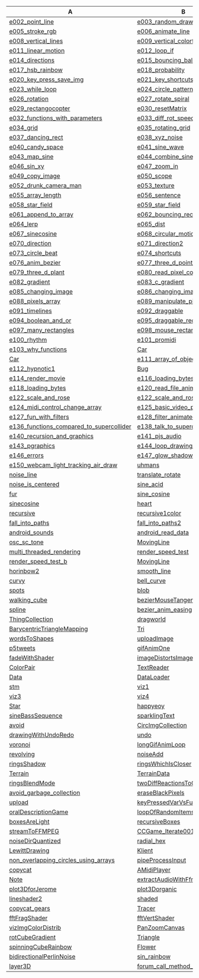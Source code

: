 | A | B | C |
| --- | --- | --- |
| [e002_point_line](https://github.com/hamoid/Fun-Programming/blob/master/processing/01/e002_point_line/) | [e003_random_draw_background](https://github.com/hamoid/Fun-Programming/blob/master/processing/01/e003_random_draw_background/) | [e004_save_open_setup_framerate](https://github.com/hamoid/Fun-Programming/blob/master/processing/01/e004_save_open_setup_framerate/)  |
| [e005_stroke_rgb](https://github.com/hamoid/Fun-Programming/blob/master/processing/01/e005_stroke_rgb/) | [e006_animate_line](https://github.com/hamoid/Fun-Programming/blob/master/processing/01/e006_animate_line/) | [e007_variables](https://github.com/hamoid/Fun-Programming/blob/master/processing/01/e007_variables/)  |
| [e008_vertical_lines](https://github.com/hamoid/Fun-Programming/blob/master/processing/01/e008_vertical_lines/) | [e009_vertical_colorful](https://github.com/hamoid/Fun-Programming/blob/master/processing/01/e009_vertical_colorful/) | [e010_rectmode_rect_circle](https://github.com/hamoid/Fun-Programming/blob/master/processing/01/e010_rectmode_rect_circle/)  |
| [e011_linear_motion](https://github.com/hamoid/Fun-Programming/blob/master/processing/01/e011_linear_motion/) | [e012_loop_if](https://github.com/hamoid/Fun-Programming/blob/master/processing/01/e012_loop_if/) | [e013_random_event](https://github.com/hamoid/Fun-Programming/blob/master/processing/01/e013_random_event/)  |
| [e014_directions](https://github.com/hamoid/Fun-Programming/blob/master/processing/01/e014_directions/) | [e015_bouncing_ball](https://github.com/hamoid/Fun-Programming/blob/master/processing/01/e015_bouncing_ball/) | [e016_rgb_rainbow](https://github.com/hamoid/Fun-Programming/blob/master/processing/01/e016_rgb_rainbow/)  |
| [e017_hsb_rainbow](https://github.com/hamoid/Fun-Programming/blob/master/processing/01/e017_hsb_rainbow/) | [e018_probability](https://github.com/hamoid/Fun-Programming/blob/master/processing/01/e018_probability/) | [e019_function](https://github.com/hamoid/Fun-Programming/blob/master/processing/01/e019_function/)  |
| [e020_key_press_save_img](https://github.com/hamoid/Fun-Programming/blob/master/processing/01/e020_key_press_save_img/) | [e021_key_shortcuts](https://github.com/hamoid/Fun-Programming/blob/master/processing/01/e021_key_shortcuts/) | [e022_fade_out_stars](https://github.com/hamoid/Fun-Programming/blob/master/processing/01/e022_fade_out_stars/)  |
| [e023_while_loop](https://github.com/hamoid/Fun-Programming/blob/master/processing/01/e023_while_loop/) | [e024_circle_patterns](https://github.com/hamoid/Fun-Programming/blob/master/processing/01/e024_circle_patterns/) | [e025_type_letters](https://github.com/hamoid/Fun-Programming/blob/master/processing/01/e025_type_letters/)  |
| [e026_rotation](https://github.com/hamoid/Fun-Programming/blob/master/processing/02/e026_rotation/) | [e027_rotate_spiral](https://github.com/hamoid/Fun-Programming/blob/master/processing/02/e027_rotate_spiral/) | [e028_translate_spiral](https://github.com/hamoid/Fun-Programming/blob/master/processing/02/e028_translate_spiral/)  |
| [e029_rectangocopter](https://github.com/hamoid/Fun-Programming/blob/master/processing/02/e029_rectangocopter/) | [e030_resetMatrix](https://github.com/hamoid/Fun-Programming/blob/master/processing/02/e030_resetMatrix/) | [e031_function_types](https://github.com/hamoid/Fun-Programming/blob/master/processing/02/e031_function_types/)  |
| [e032_functions_with_parameters](https://github.com/hamoid/Fun-Programming/blob/master/processing/02/e032_functions_with_parameters/) | [e033_diff_rot_speed](https://github.com/hamoid/Fun-Programming/blob/master/processing/02/e033_diff_rot_speed/) | [e033_scaling](https://github.com/hamoid/Fun-Programming/blob/master/processing/02/e033_scaling/)  |
| [e034_grid](https://github.com/hamoid/Fun-Programming/blob/master/processing/02/e034_grid/) | [e035_rotating_grid](https://github.com/hamoid/Fun-Programming/blob/master/processing/02/e035_rotating_grid/) | [e036_noise](https://github.com/hamoid/Fun-Programming/blob/master/processing/02/e036_noise/)  |
| [e037_dancing_rect](https://github.com/hamoid/Fun-Programming/blob/master/processing/02/e037_dancing_rect/) | [e038_xyz_noise](https://github.com/hamoid/Fun-Programming/blob/master/processing/02/e038_xyz_noise/) | [e039_candy_space](https://github.com/hamoid/Fun-Programming/blob/master/processing/02/e039_candy_space/)  |
| [e040_candy_space](https://github.com/hamoid/Fun-Programming/blob/master/processing/02/e040_candy_space/) | [e041_sine_wave](https://github.com/hamoid/Fun-Programming/blob/master/processing/02/e041_sine_wave/) | [e042_android](https://github.com/hamoid/Fun-Programming/blob/master/processing/02/e042_android/)  |
| [e043_map_sine](https://github.com/hamoid/Fun-Programming/blob/master/processing/02/e043_map_sine/) | [e044_combine_sine](https://github.com/hamoid/Fun-Programming/blob/master/processing/02/e044_combine_sine/) | [e045_map_color_sz](https://github.com/hamoid/Fun-Programming/blob/master/processing/02/e045_map_color_sz/)  |
| [e046_sin_xy](https://github.com/hamoid/Fun-Programming/blob/master/processing/02/e046_sin_xy/) | [e047_zoom_in](https://github.com/hamoid/Fun-Programming/blob/master/processing/02/e047_zoom_in/) | [e048_load_image](https://github.com/hamoid/Fun-Programming/blob/master/processing/02/e048_load_image/)  |
| [e049_copy_image](https://github.com/hamoid/Fun-Programming/blob/master/processing/02/e049_copy_image/) | [e050_scope](https://github.com/hamoid/Fun-Programming/blob/master/processing/02/e050_scope/) | [e051_copy_image](https://github.com/hamoid/Fun-Programming/blob/master/processing/03/e051_copy_image/)  |
| [e052_drunk_camera_man](https://github.com/hamoid/Fun-Programming/blob/master/processing/03/e052_drunk_camera_man/) | [e053_texture](https://github.com/hamoid/Fun-Programming/blob/master/processing/03/e053_texture/) | [e054_array](https://github.com/hamoid/Fun-Programming/blob/master/processing/03/e054_array/)  |
| [e055_array_length](https://github.com/hamoid/Fun-Programming/blob/master/processing/03/e055_array_length/) | [e056_sentence](https://github.com/hamoid/Fun-Programming/blob/master/processing/03/e056_sentence/) | [e057_silly_poet](https://github.com/hamoid/Fun-Programming/blob/master/processing/03/e057_silly_poet/)  |
| [e058_star_field](https://github.com/hamoid/Fun-Programming/blob/master/processing/03/e058_star_field/) | [e059_star_field](https://github.com/hamoid/Fun-Programming/blob/master/processing/03/e059_star_field/) | [e060_distance](https://github.com/hamoid/Fun-Programming/blob/master/processing/03/e060_distance/)  |
| [e061_append_to_array](https://github.com/hamoid/Fun-Programming/blob/master/processing/03/e061_append_to_array/) | [e062_bouncing_rects](https://github.com/hamoid/Fun-Programming/blob/master/processing/03/e062_bouncing_rects/) | [e063_three_d](https://github.com/hamoid/Fun-Programming/blob/master/processing/03/e063_three_d/)  |
| [e064_lerp](https://github.com/hamoid/Fun-Programming/blob/master/processing/03/e064_lerp/) | [e065_dist](https://github.com/hamoid/Fun-Programming/blob/master/processing/03/e065_dist/) | [e066_how_random](https://github.com/hamoid/Fun-Programming/blob/master/processing/03/e066_how_random/)  |
| [e067_sinecosine](https://github.com/hamoid/Fun-Programming/blob/master/processing/03/e067_sinecosine/) | [e068_circular_motion](https://github.com/hamoid/Fun-Programming/blob/master/processing/03/e068_circular_motion/) | [e069_adding_motion](https://github.com/hamoid/Fun-Programming/blob/master/processing/03/e069_adding_motion/)  |
| [e070_direction](https://github.com/hamoid/Fun-Programming/blob/master/processing/03/e070_direction/) | [e071_direction2](https://github.com/hamoid/Fun-Programming/blob/master/processing/03/e071_direction2/) | [e072_modulo](https://github.com/hamoid/Fun-Programming/blob/master/processing/03/e072_modulo/)  |
| [e073_circle_beat](https://github.com/hamoid/Fun-Programming/blob/master/processing/03/e073_circle_beat/) | [e074_shortcuts](https://github.com/hamoid/Fun-Programming/blob/master/processing/03/e074_shortcuts/) | [e075_bezier](https://github.com/hamoid/Fun-Programming/blob/master/processing/03/e075_bezier/)  |
| [e076_anim_bezier](https://github.com/hamoid/Fun-Programming/blob/master/processing/04/e076_anim_bezier/) | [e077_three_d_point_cloud](https://github.com/hamoid/Fun-Programming/blob/master/processing/04/e077_three_d_point_cloud/) | [e078_three_d_line_cloud](https://github.com/hamoid/Fun-Programming/blob/master/processing/04/e078_three_d_line_cloud/)  |
| [e079_three_d_plant](https://github.com/hamoid/Fun-Programming/blob/master/processing/04/e079_three_d_plant/) | [e080_read_pixel_colors](https://github.com/hamoid/Fun-Programming/blob/master/processing/04/e080_read_pixel_colors/) | [e081_read_pixel_colors](https://github.com/hamoid/Fun-Programming/blob/master/processing/04/e081_read_pixel_colors/)  |
| [e082_gradient](https://github.com/hamoid/Fun-Programming/blob/master/processing/04/e082_gradient/) | [e083_c_gradient](https://github.com/hamoid/Fun-Programming/blob/master/processing/04/e083_c_gradient/) | [e084_interactive_gradient](https://github.com/hamoid/Fun-Programming/blob/master/processing/04/e084_interactive_gradient/)  |
| [e085_changing_image](https://github.com/hamoid/Fun-Programming/blob/master/processing/04/e085_changing_image/) | [e086_changing_image](https://github.com/hamoid/Fun-Programming/blob/master/processing/04/e086_changing_image/) | [e087_strings](https://github.com/hamoid/Fun-Programming/blob/master/processing/04/e087_strings/)  |
| [e088_pixels_array](https://github.com/hamoid/Fun-Programming/blob/master/processing/04/e088_pixels_array/) | [e089_manipulate_pixels](https://github.com/hamoid/Fun-Programming/blob/master/processing/04/e089_manipulate_pixels/) | [e090_hsb_pixels](https://github.com/hamoid/Fun-Programming/blob/master/processing/04/e090_hsb_pixels/)  |
| [e091_timelines](https://github.com/hamoid/Fun-Programming/blob/master/processing/04/e091_timelines/) | [e092_draggable](https://github.com/hamoid/Fun-Programming/blob/master/processing/04/e092_draggable/) | [e093_draggable2](https://github.com/hamoid/Fun-Programming/blob/master/processing/04/e093_draggable2/)  |
| [e094_boolean_and_or](https://github.com/hamoid/Fun-Programming/blob/master/processing/04/e094_boolean_and_or/) | [e095_draggable_rect](https://github.com/hamoid/Fun-Programming/blob/master/processing/04/e095_draggable_rect/) | [e096_click_rect](https://github.com/hamoid/Fun-Programming/blob/master/processing/04/e096_click_rect/)  |
| [e097_many_rectangles](https://github.com/hamoid/Fun-Programming/blob/master/processing/04/e097_many_rectangles/) | [e098_mouse_rectangles](https://github.com/hamoid/Fun-Programming/blob/master/processing/04/e098_mouse_rectangles/) | [e099_sound](https://github.com/hamoid/Fun-Programming/blob/master/processing/04/e099_sound/)  |
| [e100_rhythm](https://github.com/hamoid/Fun-Programming/blob/master/processing/04/e100_rhythm/) | [e101_promidi](https://github.com/hamoid/Fun-Programming/blob/master/processing/05/e101_promidi/) | [e102_osc_android_accel](https://github.com/hamoid/Fun-Programming/blob/master/processing/05/e102_osc_android_accel/)  |
| [e103_why_functions](https://github.com/hamoid/Fun-Programming/blob/master/processing/05/e103_why_functions/) | [Car](https://github.com/hamoid/Fun-Programming/blob/master/processing/05/e104_classes_and_objects/) | [e104_classes_and_objects](https://github.com/hamoid/Fun-Programming/blob/master/processing/05/e104_classes_and_objects/)  |
| [Car](https://github.com/hamoid/Fun-Programming/blob/master/processing/05/e111_array_of_objects/) | [e111_array_of_objects](https://github.com/hamoid/Fun-Programming/blob/master/processing/05/e111_array_of_objects/) | [Bug](https://github.com/hamoid/Fun-Programming/blob/master/processing/05/e112_hypnotic1/)  |
| [e112_hypnotic1](https://github.com/hamoid/Fun-Programming/blob/master/processing/05/e112_hypnotic1/) | [Bug](https://github.com/hamoid/Fun-Programming/blob/master/processing/05/e113_hypnotic2/) | [e113_hypnotic2](https://github.com/hamoid/Fun-Programming/blob/master/processing/05/e113_hypnotic2/)  |
| [e114_render_movie](https://github.com/hamoid/Fun-Programming/blob/master/processing/05/e114_render_movie/) | [e116_loading_bytes](https://github.com/hamoid/Fun-Programming/blob/master/processing/05/e116_loading_bytes/) | [e117_loading_bytes](https://github.com/hamoid/Fun-Programming/blob/master/processing/05/e117_loading_bytes/)  |
| [e118_loading_bytes](https://github.com/hamoid/Fun-Programming/blob/master/processing/05/e118_loading_bytes/) | [e120_read_file_animate](https://github.com/hamoid/Fun-Programming/blob/master/processing/05/e120_read_file_animate/) | [e121_webcam](https://github.com/hamoid/Fun-Programming/blob/master/processing/05/e121_webcam/)  |
| [e122_scale_and_rose](https://github.com/hamoid/Fun-Programming/blob/master/processing/05/e122_scale_and_rose/) | [e122_scale_and_rose](https://github.com/hamoid/Fun-Programming/blob/master/processing/05/e122_scale_and_rose/web-export/) | [e123_midi_control_changes](https://github.com/hamoid/Fun-Programming/blob/master/processing/05/e123_midi_control_changes/)  |
| [e124_midi_control_change_array](https://github.com/hamoid/Fun-Programming/blob/master/processing/05/e124_midi_control_change_array/) | [e125_basic_video_player](https://github.com/hamoid/Fun-Programming/blob/master/processing/05/e125_basic_video_player/) | [e126_abstract_movie_player](https://github.com/hamoid/Fun-Programming/blob/master/processing/06/e126_abstract_movie_player/)  |
| [e127_fun_with_filters](https://github.com/hamoid/Fun-Programming/blob/master/processing/06/e127_fun_with_filters/) | [e128_filter_animated_blobs](https://github.com/hamoid/Fun-Programming/blob/master/processing/06/e128_filter_animated_blobs/) | [e133_SinOsc_demo](https://github.com/hamoid/Fun-Programming/blob/master/processing/06/e133_SinOsc_demo/)  |
| [e136_functions_compared_to_supercollider](https://github.com/hamoid/Fun-Programming/blob/master/processing/06/e136_functions_compared_to_supercollider/) | [e138_talk_to_supercollider](https://github.com/hamoid/Fun-Programming/blob/master/processing/06/e138_talk_to_supercollider/) | [e139_change_values_of_running_program](https://github.com/hamoid/Fun-Programming/blob/master/processing/06/e139_change_values_of_running_program/)  |
| [e140_recursion_and_graphics](https://github.com/hamoid/Fun-Programming/blob/master/processing/06/e140_recursion_and_graphics/) | [e141_pjs_audio](https://github.com/hamoid/Fun-Programming/blob/master/processing/06/e141_pjs_audio/) | [e141_pjs_audio](https://github.com/hamoid/Fun-Programming/blob/master/processing/06/e141_pjs_audio/web-export/)  |
| [e143_pgraphics](https://github.com/hamoid/Fun-Programming/blob/master/processing/06/e143_pgraphics/) | [e144_loop_drawing_toy](https://github.com/hamoid/Fun-Programming/blob/master/processing/06/e144_loop_drawing_toy/) | [e145_create_animgif](https://github.com/hamoid/Fun-Programming/blob/master/processing/06/e145_create_animgif/)  |
| [e146_errors](https://github.com/hamoid/Fun-Programming/blob/master/processing/06/e146_errors/) | [e147_glow_shadow](https://github.com/hamoid/Fun-Programming/blob/master/processing/06/e147_glow_shadow/) | [e148_glowing_svg_vector_shape](https://github.com/hamoid/Fun-Programming/blob/master/processing/06/e148_glowing_svg_vector_shape/)  |
| [e150_webcam_light_tracking_air_draw](https://github.com/hamoid/Fun-Programming/blob/master/processing/06/e150_webcam_light_tracking_air_draw/) | [uhmans](https://github.com/hamoid/Fun-Programming/blob/master/processing/ideas/2006/04/22/uhmans/) | [time_jitterlips](https://github.com/hamoid/Fun-Programming/blob/master/processing/ideas/2011/08/15/time_jitterlips/)  |
| [noise_line](https://github.com/hamoid/Fun-Programming/blob/master/processing/ideas/2011/08/noise_line/) | [translate_rotate](https://github.com/hamoid/Fun-Programming/blob/master/processing/ideas/2011/08/translate_rotate/) | [sine_mountains](https://github.com/hamoid/Fun-Programming/blob/master/processing/ideas/2011/09/21/sine_mountains/)  |
| [noise_is_centered](https://github.com/hamoid/Fun-Programming/blob/master/processing/ideas/2011/09/28/noise_is_centered/) | [sine_acid](https://github.com/hamoid/Fun-Programming/blob/master/processing/ideas/2011/09/sine_acid/) | [sine_rainbow](https://github.com/hamoid/Fun-Programming/blob/master/processing/ideas/2011/09/sine_rainbow/)  |
| [fur](https://github.com/hamoid/Fun-Programming/blob/master/processing/ideas/2011/10/06/fur/) | [sine_cosine](https://github.com/hamoid/Fun-Programming/blob/master/processing/ideas/2011/10/07/sine_cosine/) | [rot_3d_line](https://github.com/hamoid/Fun-Programming/blob/master/processing/ideas/2011/10/12/rot_3d_line/)  |
| [sinecosine](https://github.com/hamoid/Fun-Programming/blob/master/processing/ideas/2011/10/17/sinecosine/) | [heart](https://github.com/hamoid/Fun-Programming/blob/master/processing/ideas/2011/10/26/heart/) | [bezier_cloud](https://github.com/hamoid/Fun-Programming/blob/master/processing/ideas/2011/10/30/bezier_cloud/)  |
| [recursive](https://github.com/hamoid/Fun-Programming/blob/master/processing/ideas/2011/11/13/recursive/) | [recursive1color](https://github.com/hamoid/Fun-Programming/blob/master/processing/ideas/2011/11/14/recursive1color/) | [sat_tv_noise](https://github.com/hamoid/Fun-Programming/blob/master/processing/ideas/2011/12/03/sat_tv_noise/)  |
| [fall_into_paths](https://github.com/hamoid/Fun-Programming/blob/master/processing/ideas/2012/02/15/fall_into_paths/) | [fall_into_paths2](https://github.com/hamoid/Fun-Programming/blob/master/processing/ideas/2012/02/18/fall_into_paths2/) | [inf_bezier](https://github.com/hamoid/Fun-Programming/blob/master/processing/ideas/2012/02/18/inf_bezier/)  |
| [android_sounds](https://github.com/hamoid/Fun-Programming/blob/master/processing/ideas/2012/02/23/android_sounds/) | [android_read_data](https://github.com/hamoid/Fun-Programming/blob/master/processing/ideas/2012/03/07/android_read_data/) | [osc_sc_tone](https://github.com/hamoid/Fun-Programming/blob/master/processing/ideas/2012/03/09/osc_sc_tone/)  |
| [osc_sc_tone](https://github.com/hamoid/Fun-Programming/blob/master/processing/ideas/2012/03/09/osc_sc_tone/) | [MovingLine](https://github.com/hamoid/Fun-Programming/blob/master/processing/ideas/2012/03/10/horinbow/) | [horinbow](https://github.com/hamoid/Fun-Programming/blob/master/processing/ideas/2012/03/10/horinbow/)  |
| [multi_threaded_rendering](https://github.com/hamoid/Fun-Programming/blob/master/processing/ideas/2012/03/15/multi_threaded_rendering/) | [render_speed_test](https://github.com/hamoid/Fun-Programming/blob/master/processing/ideas/2012/03/15/render_speed_test/) | [render_speed_test_1core](https://github.com/hamoid/Fun-Programming/blob/master/processing/ideas/2012/03/15/render_speed_test_1core/)  |
| [render_speed_test_b](https://github.com/hamoid/Fun-Programming/blob/master/processing/ideas/2012/03/15/render_speed_test_b/) | [MovingLine](https://github.com/hamoid/Fun-Programming/blob/master/processing/ideas/2012/03/21/horinbow2/) | [ValueMorpher](https://github.com/hamoid/Fun-Programming/blob/master/processing/ideas/2012/03/21/horinbow2/)  |
| [horinbow2](https://github.com/hamoid/Fun-Programming/blob/master/processing/ideas/2012/03/21/horinbow2/) | [smooth_line](https://github.com/hamoid/Fun-Programming/blob/master/processing/ideas/2012/03/22/smooth_line/) | [curvy](https://github.com/hamoid/Fun-Programming/blob/master/processing/ideas/2012/03/30/curvy/)  |
| [curvy](https://github.com/hamoid/Fun-Programming/blob/master/processing/ideas/2012/03/30/curvy/web-export/) | [bell_curve](https://github.com/hamoid/Fun-Programming/blob/master/processing/ideas/2012/04/01/bell_curve/) | [random_vs_noise](https://github.com/hamoid/Fun-Programming/blob/master/processing/ideas/2012/04/01/random_vs_noise/)  |
| [spots](https://github.com/hamoid/Fun-Programming/blob/master/processing/ideas/2012/04/02/spots/) | [blob](https://github.com/hamoid/Fun-Programming/blob/master/processing/ideas/2012/04/03/blob/) | [Cube](https://github.com/hamoid/Fun-Programming/blob/master/processing/ideas/2012/04/03/walking_cube/)  |
| [walking_cube](https://github.com/hamoid/Fun-Programming/blob/master/processing/ideas/2012/04/03/walking_cube/) | [bezierMouseTangent](https://github.com/hamoid/Fun-Programming/blob/master/processing/ideas/2012/04/05/bezierMouseTangent/) | [constellations](https://github.com/hamoid/Fun-Programming/blob/master/processing/ideas/2012/04/05/constellations/)  |
| [spline](https://github.com/hamoid/Fun-Programming/blob/master/processing/ideas/2012/04/05/spline/) | [bezier_anim_easing](https://github.com/hamoid/Fun-Programming/blob/master/processing/ideas/2012/04/07/bezier_anim_easing/) | [Thing](https://github.com/hamoid/Fun-Programming/blob/master/processing/ideas/2012/06/dragworld/)  |
| [ThingCollection](https://github.com/hamoid/Fun-Programming/blob/master/processing/ideas/2012/06/dragworld/) | [dragworld](https://github.com/hamoid/Fun-Programming/blob/master/processing/ideas/2012/06/dragworld/) | [Arduino178Children](https://github.com/hamoid/Fun-Programming/blob/master/processing/ideas/2013/01/Arduino178Children/)  |
| [BarycentricTriangleMapping](https://github.com/hamoid/Fun-Programming/blob/master/processing/ideas/2013/02/BarycentricTriangleMapping/) | [Tri](https://github.com/hamoid/Fun-Programming/blob/master/processing/ideas/2013/02/BarycentricTriangleMapping/) | [ColorJoy](https://github.com/hamoid/Fun-Programming/blob/master/processing/ideas/2013/02/ColorJoy/)  |
| [wordsToShapes](https://github.com/hamoid/Fun-Programming/blob/master/processing/ideas/2013/06/wordsToShapes/) | [uploadImage](https://github.com/hamoid/Fun-Programming/blob/master/processing/ideas/2013/07/uploadImage/) | [ChangeVarByName](https://github.com/hamoid/Fun-Programming/blob/master/processing/ideas/2013/08/ChangeVarByName/)  |
| [p5tweets](https://github.com/hamoid/Fun-Programming/blob/master/processing/ideas/2013/08/p5tweets/) | [gifAnimOne](https://github.com/hamoid/Fun-Programming/blob/master/processing/ideas/2013/10/gifAnimOne/) | [animGifMountains](https://github.com/hamoid/Fun-Programming/blob/master/processing/ideas/2013/11/animGifMountains/)  |
| [fadeWithShader](https://github.com/hamoid/Fun-Programming/blob/master/processing/ideas/2013/11/fadeWithShader/) | [imageDistortsImage](https://github.com/hamoid/Fun-Programming/blob/master/processing/ideas/2013/11/imageDistortsImage/) | [client](https://github.com/hamoid/Fun-Programming/blob/master/processing/ideas/2013/11/prettyDecentDisplay/client/)  |
| [ColorPair](https://github.com/hamoid/Fun-Programming/blob/master/processing/ideas/2013/11/prettyDecentDisplay/server/) | [TextReader](https://github.com/hamoid/Fun-Programming/blob/master/processing/ideas/2013/11/prettyDecentDisplay/server/) | [server](https://github.com/hamoid/Fun-Programming/blob/master/processing/ideas/2013/11/prettyDecentDisplay/server/)  |
| [Data](https://github.com/hamoid/Fun-Programming/blob/master/processing/ideas/2013/11/stm/) | [DataLoader](https://github.com/hamoid/Fun-Programming/blob/master/processing/ideas/2013/11/stm/) | [controlPanel](https://github.com/hamoid/Fun-Programming/blob/master/processing/ideas/2013/11/stm/)  |
| [stm](https://github.com/hamoid/Fun-Programming/blob/master/processing/ideas/2013/11/stm/) | [viz1](https://github.com/hamoid/Fun-Programming/blob/master/processing/ideas/2013/11/stm/) | [viz2](https://github.com/hamoid/Fun-Programming/blob/master/processing/ideas/2013/11/stm/)  |
| [viz3](https://github.com/hamoid/Fun-Programming/blob/master/processing/ideas/2013/11/stm/) | [viz4](https://github.com/hamoid/Fun-Programming/blob/master/processing/ideas/2013/11/stm/) | [gears](https://github.com/hamoid/Fun-Programming/blob/master/processing/ideas/2013/12/gears/)  |
| [Star](https://github.com/hamoid/Fun-Programming/blob/master/processing/ideas/2013/12/happyeoy/) | [happyeoy](https://github.com/hamoid/Fun-Programming/blob/master/processing/ideas/2013/12/happyeoy/) | [sineBassSequence](https://github.com/hamoid/Fun-Programming/blob/master/processing/ideas/2013/12/sineBassSequence/)  |
| [sineBassSequence](https://github.com/hamoid/Fun-Programming/blob/master/processing/ideas/2013/12/sineBassSequence/) | [sparklingText](https://github.com/hamoid/Fun-Programming/blob/master/processing/ideas/2013/12/sparklingText/) | [textRandomizer](https://github.com/hamoid/Fun-Programming/blob/master/processing/ideas/2013/12/textRandomizer/)  |
| [avoid](https://github.com/hamoid/Fun-Programming/blob/master/processing/ideas/2014/01/avoid/) | [CircImgCollection](https://github.com/hamoid/Fun-Programming/blob/master/processing/ideas/2014/01/drawingWithUndoRedo/) | [Undo](https://github.com/hamoid/Fun-Programming/blob/master/processing/ideas/2014/01/drawingWithUndoRedo/)  |
| [drawingWithUndoRedo](https://github.com/hamoid/Fun-Programming/blob/master/processing/ideas/2014/01/drawingWithUndoRedo/) | [undo](https://github.com/hamoid/Fun-Programming/blob/master/processing/ideas/2014/01/undo/) | [textCloudRotating](https://github.com/hamoid/Fun-Programming/blob/master/processing/ideas/2014/02/textCloudRotating/)  |
| [voronoi](https://github.com/hamoid/Fun-Programming/blob/master/processing/ideas/2014/02/voronoi/) | [longGifAnimLoop](https://github.com/hamoid/Fun-Programming/blob/master/processing/ideas/2014/03/longGifAnimLoop/) | [lossy_jpg](https://github.com/hamoid/Fun-Programming/blob/master/processing/ideas/2014/03/lossy_jpg/)  |
| [revolving](https://github.com/hamoid/Fun-Programming/blob/master/processing/ideas/2014/03/revolving/) | [noiseAdd](https://github.com/hamoid/Fun-Programming/blob/master/processing/ideas/2014/04/noiseAdd/) | [ringsCleaner](https://github.com/hamoid/Fun-Programming/blob/master/processing/ideas/2014/04/ringsCleaner/)  |
| [ringsShadow](https://github.com/hamoid/Fun-Programming/blob/master/processing/ideas/2014/04/ringsShadow/) | [ringsWhichIsCloser](https://github.com/hamoid/Fun-Programming/blob/master/processing/ideas/2014/04/ringsWhichIsCloser/) | [tankWheels](https://github.com/hamoid/Fun-Programming/blob/master/processing/ideas/2014/04/tankWheels/)  |
| [Terrain](https://github.com/hamoid/Fun-Programming/blob/master/processing/ideas/2014/05/Terrain/) | [TerrainData](https://github.com/hamoid/Fun-Programming/blob/master/processing/ideas/2014/05/Terrain/) | [TerrainSimpleRender](https://github.com/hamoid/Fun-Programming/blob/master/processing/ideas/2014/05/Terrain/)  |
| [ringsBlendMode](https://github.com/hamoid/Fun-Programming/blob/master/processing/ideas/2014/05/ringsBlendMode/) | [twoDiffReactionsToOSCmsgs](https://github.com/hamoid/Fun-Programming/blob/master/processing/ideas/2014/05/twoDiffReactionsToOSCmsgs/) | [pshapeVsToxic](https://github.com/hamoid/Fun-Programming/blob/master/processing/ideas/2014/06/pshapeVsToxic/)  |
| [avoid_garbage_collection](https://github.com/hamoid/Fun-Programming/blob/master/processing/ideas/2014/08/avoid_garbage_collection/) | [eraseBlackPixels](https://github.com/hamoid/Fun-Programming/blob/master/processing/ideas/2014/09/eraseBlackPixels/) | [eraseBlackPixelsLookup](https://github.com/hamoid/Fun-Programming/blob/master/processing/ideas/2014/09/eraseBlackPixelsLookup/)  |
| [upload](https://github.com/hamoid/Fun-Programming/blob/master/processing/ideas/2014/09/processingjsImageUpload/) | [keyPressedVarVsFunc](https://github.com/hamoid/Fun-Programming/blob/master/processing/ideas/2014/10/keyPressedVarVsFunc/) | [oralDescriptionError](https://github.com/hamoid/Fun-Programming/blob/master/processing/ideas/2014/10/oralDescriptionError/)  |
| [oralDescriptionGame](https://github.com/hamoid/Fun-Programming/blob/master/processing/ideas/2014/10/oralDescriptionGame/) | [loopOfRandomItems](https://github.com/hamoid/Fun-Programming/blob/master/processing/ideas/2014/11/loopOfRandomItems/) | [thousandRects](https://github.com/hamoid/Fun-Programming/blob/master/processing/ideas/2014/11/thousandRects/)  |
| [boxesAreLight](https://github.com/hamoid/Fun-Programming/blob/master/processing/ideas/2015/01/boxesAreLight/) | [recursiveBoxes](https://github.com/hamoid/Fun-Programming/blob/master/processing/ideas/2015/01/recursiveBoxes/) | [VideoOutput](https://github.com/hamoid/Fun-Programming/blob/master/processing/ideas/2015/01/streamToFFMPEG/)  |
| [streamToFFMPEG](https://github.com/hamoid/Fun-Programming/blob/master/processing/ideas/2015/01/streamToFFMPEG/) | [CCGame_Iterate001](https://github.com/hamoid/Fun-Programming/blob/master/processing/ideas/2015/02/CCGame_Iterate001/) | [noiseContours](https://github.com/hamoid/Fun-Programming/blob/master/processing/ideas/2015/09/noiseContours/)  |
| [noiseDirQuantized](https://github.com/hamoid/Fun-Programming/blob/master/processing/ideas/2015/09/noiseDirQuantized/) | [radial_hex](https://github.com/hamoid/Fun-Programming/blob/master/processing/ideas/2015/09/radial_hex/) | [caustic](https://github.com/hamoid/Fun-Programming/blob/master/processing/ideas/2016/02/caustic/)  |
| [LewittDrawing](https://github.com/hamoid/Fun-Programming/blob/master/processing/ideas/2016/05/LewittDrawing/) | [Klient](https://github.com/hamoid/Fun-Programming/blob/master/processing/ideas/2016/05/LewittDrawingServer/) | [LewittDrawingServer](https://github.com/hamoid/Fun-Programming/blob/master/processing/ideas/2016/05/LewittDrawingServer/)  |
| [non_overlapping_circles_using_arrays](https://github.com/hamoid/Fun-Programming/blob/master/processing/ideas/2016/07/non_overlapping_circles_using_arrays/) | [pipeProcessInput](https://github.com/hamoid/Fun-Programming/blob/master/processing/ideas/2016/07/pipeProcessInput/) | [Pixel](https://github.com/hamoid/Fun-Programming/blob/master/processing/ideas/2017/01/copycat/)  |
| [copycat](https://github.com/hamoid/Fun-Programming/blob/master/processing/ideas/2017/01/copycat/) | [AMidiPlayer](https://github.com/hamoid/Fun-Programming/blob/master/processing/ideas/2017/04/MidiViz/) | [MidiViz](https://github.com/hamoid/Fun-Programming/blob/master/processing/ideas/2017/04/MidiViz/)  |
| [Note](https://github.com/hamoid/Fun-Programming/blob/master/processing/ideas/2017/04/MidiViz/) | [extractAudioWithFfmpeg](https://github.com/hamoid/Fun-Programming/blob/master/processing/ideas/2017/05/extractAudioWithFfmpeg/) | [hsluv](https://github.com/hamoid/Fun-Programming/blob/master/processing/ideas/2017/05/hsluv/)  |
| [plot3DforJerome](https://github.com/hamoid/Fun-Programming/blob/master/processing/ideas/2017/05/plot3DforJerome/) | [plot3Dorganic](https://github.com/hamoid/Fun-Programming/blob/master/processing/ideas/2017/05/plot3Dorganic/) | [lineshader](https://github.com/hamoid/Fun-Programming/blob/master/processing/ideas/2017/08/lineshader/)  |
| [lineshader2](https://github.com/hamoid/Fun-Programming/blob/master/processing/ideas/2017/08/lineshader2/) | [shaded](https://github.com/hamoid/Fun-Programming/blob/master/processing/ideas/2017/08/shaded/) | [Gear](https://github.com/hamoid/Fun-Programming/blob/master/processing/ideas/2017/10/copycat_gears/)  |
| [copycat_gears](https://github.com/hamoid/Fun-Programming/blob/master/processing/ideas/2017/10/copycat_gears/) | [Tracer](https://github.com/hamoid/Fun-Programming/blob/master/processing/ideas/2017/12/avoidxmas/) | [avoidxmas](https://github.com/hamoid/Fun-Programming/blob/master/processing/ideas/2017/12/avoidxmas/)  |
| [fftFragShader](https://github.com/hamoid/Fun-Programming/blob/master/processing/ideas/2018/03/fftFragShader/) | [fftVertShader](https://github.com/hamoid/Fun-Programming/blob/master/processing/ideas/2018/03/fftVertShader/) | [matrixMultiplication](https://github.com/hamoid/Fun-Programming/blob/master/processing/ideas/2018/03/matrixMultiplication/)  |
| [vizImgColorDistrib](https://github.com/hamoid/Fun-Programming/blob/master/processing/ideas/2018/03/vizImgColorDistrib/) | [PanZoomCanvas](https://github.com/hamoid/Fun-Programming/blob/master/processing/ideas/2018/08/panZoomSketch/) | [panZoomSketch](https://github.com/hamoid/Fun-Programming/blob/master/processing/ideas/2018/08/panZoomSketch/)  |
| [rotCubeGradient](https://github.com/hamoid/Fun-Programming/blob/master/processing/ideas/2018/09/rotCubeGradient/) | [Triangle](https://github.com/hamoid/Fun-Programming/blob/master/processing/ideas/2018/10/copycatSplitTriangle/) | [copycatSplitTriangle](https://github.com/hamoid/Fun-Programming/blob/master/processing/ideas/2018/10/copycatSplitTriangle/)  |
| [spinningCubeRainbow](https://github.com/hamoid/Fun-Programming/blob/master/processing/ideas/2018/10/spinningCubeRainbow/) | [Flower](https://github.com/hamoid/Fun-Programming/blob/master/processing/ideas/2018/11/Flowers/) | [Flowers](https://github.com/hamoid/Fun-Programming/blob/master/processing/ideas/2018/11/Flowers/)  |
| [bidirectionalPerlinNoise](https://github.com/hamoid/Fun-Programming/blob/master/processing/ideas/2019/01/bidirectionalPerlinNoise/) | [sin_rainbow](https://github.com/hamoid/Fun-Programming/blob/master/processing/ideas/2019/09/sin_rainbow/) | [drawDonut](https://github.com/hamoid/Fun-Programming/blob/master/processing/ideas/2019/11/drawDonut/)  |
| [layer3D](https://github.com/hamoid/Fun-Programming/blob/master/processing/ideas/2019/11/layer3D/) | [forum_call_method_by_name](https://github.com/hamoid/Fun-Programming/blob/master/processing/ideas/2020/01/forum_call_method_by_name/) | [irregularLineBetweenTwoPoints](https://github.com/hamoid/Fun-Programming/blob/master/processing/ideas/2020/03/irregularLineBetweenTwoPoints/)  |
